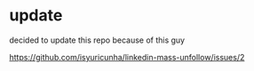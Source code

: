 # update

decided to update this repo because of this guy

https://github.com/isyuricunha/linkedin-mass-unfollow/issues/2
